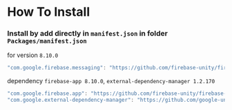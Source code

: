 # How To Install

### Install by add directly in `manifest.json` in folder `Packages/manifest.json`


for version `8.10.0`
```csharp
"com.google.firebase.messaging": "https://github.com/firebase-unity/firebase-messaging.git#8.10.0",
```


dependency `firebase-app 8.10.0`, `external-dependency-manager 1.2.170`
```csharp
"com.google.firebase.app": "https://github.com/firebase-unity/firebase-app.git#8.10.0",
"com.google.external-dependency-manager": "https://github.com/google-unity/external-dependency-manager.git#1.2.170",
```